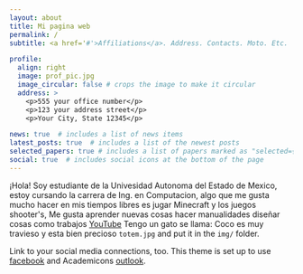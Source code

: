 ```yaml
---
layout: about
title: Mi pagina web
permalink: /
subtitle: <a href='#'>Affiliations</a>. Address. Contacts. Moto. Etc.

profile:
  align: right
  image: prof_pic.jpg
  image_circular: false # crops the image to make it circular
  address: >
    <p>555 your office number</p>
    <p>123 your address street</p>
    <p>Your City, State 12345</p>

news: true  # includes a list of news items
latest_posts: true  # includes a list of the newest posts
selected_papers: true # includes a list of papers marked as "selected={true}"
social: true  # includes social icons at the bottom of the page
---
```


¡Hola! Soy estudiante de la Univesidad Autonoma del Estado de Mexico, estoy cursando la carrera de Ing. en Computacion, algo que me gusta mucho hacer en mis tiempos libres es jugar Minecraft y los juegos shooter's, Me gusta aprender nuevas cosas hacer manualidades diseñar cosas como trabajos [YouTube](https://youtu.be/aJE5XUbKF0s) Tengo un gato se llama: Coco es muy travieso y esta bien precioso `totem.jpg` and put it in the `img/` folder.

Link to your social media connections, too. This theme is set up to use [facebook](https://www.facebook.com/lizbeth.dominguez.10297?mibextid=ZbWKwL) and Academicons [outlook](https://nam.delve.office.com/?u=1eaff11f-dfb3-4fcf-a606-0abe53d02684&v=work).